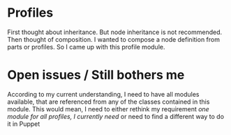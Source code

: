 # Profiles
First thought about inheritance. But node inheritance is not recommended.
Then thought of composition. I wanted to compose a node definition from parts or profiles.
So I came up with this profile module. 

# Open issues / Still bothers me
According to my current understanding, I need to have all modules available, that are referenced
from any of the classes contained in this module. This would mean, I need to either rethink my requirement _one module for all profiles, I currently need_ or 
need to find a different way to do it in Puppet

